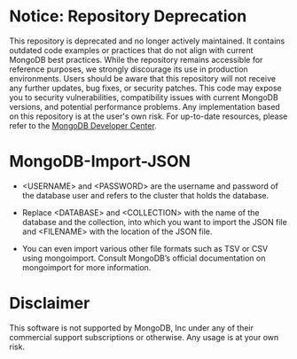 # Notice: Repository Deprecation
This repository is deprecated and no longer actively maintained. It contains outdated code examples or practices that do not align with current MongoDB best practices. While the repository remains accessible for reference purposes, we strongly discourage its use in production environments.
Users should be aware that this repository will not receive any further updates, bug fixes, or security patches. This code may expose you to security vulnerabilities, compatibility issues with current MongoDB versions, and potential performance problems. Any implementation based on this repository is at the user's own risk.
For up-to-date resources, please refer to the [MongoDB Developer Center](https://mongodb.com/developer).


# MongoDB-Import-JSON

* \<USERNAME\> and \<PASSWORD\> are the username and password of the database user and <CLUSTER NAME> refers to the cluster that holds the database.

* Replace \<DATABASE\> and \<COLLECTION\> with the name of the database and the collection, into which you want to import the JSON file and \<FILENAME\> with the location of the JSON file.

* You can even import various other file formats such as TSV or CSV using mongoimport. Consult MongoDB’s official documentation on mongoimport for more information.

# Disclaimer
This software is not supported by MongoDB, Inc under any of their commercial support subscriptions or otherwise. Any usage is at your own risk.
